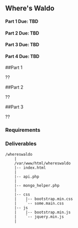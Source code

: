 ## Where's Waldo
#### Part 1 Due: TBD
#### Part 2 Due: TBD
#### Part 3 Due: TBD
#### Part 4 Due: TBD

##Part 1

??

##Part 2

??

##Part 3

??



### Requirements


### Deliverables

```
/whereswaldo
    |
    /var/www/html/whereswaldo
    |-- index.html
    |
    |-- api.php
    |
    |-- mongo_helper.php
    |
    |-- css
    |    |-- bootstrap.min.css
    |    `-- some.main.css
    |-- js
    |    |-- bootstrap.min.js
    |    `-- jquery.min.js
    |
```
